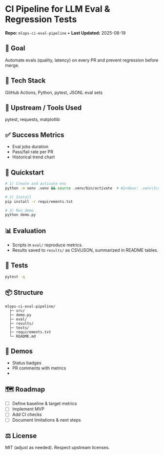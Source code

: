 # CI Pipeline for LLM Eval & Regression Tests

**Repo:** `mlops-ci-eval-pipeline` • **Last Updated:** 2025-08-19

## 🎯 Goal

Automate evals (quality, latency) on every PR and prevent regression before merge.

## 🧱 Tech Stack

GitHub Actions, Python, pytest, JSONL eval sets

## 🔗 Upstream / Tools Used

pytest, requests, matplotlib

## ✅ Success Metrics

- Eval jobs duration
- Pass/fail rate per PR
- Historical trend chart

## 🚀 Quickstart

```bash
# 1) Create and activate env
python -m venv .venv && source .venv/bin/activate  # Windows: .venv\Scripts\activate

# 2) Install
pip install -r requirements.txt

# 3) Run demo
python demo.py
```

## 📊 Evaluation

- Scripts in `eval/` reproduce metrics.
- Results saved to `results/` as CSV/JSON, summarized in README tables.

## 🧪 Tests

```bash
pytest -q
```

## 📦 Structure

```text
mlops-ci-eval-pipeline/
  ├─ src/
  ├─ demo.py
  ├─ eval/
  ├─ results/
  ├─ tests/
  ├─ requirements.txt
  └─ README.md
```

## 📸 Demos

- Status badges
- PR comments with metrics
-

## 🗺️ Roadmap

- [ ] Define baseline & target metrics
- [ ] Implement MVP
- [ ] Add CI checks
- [ ] Document limitations & next steps

## ⚖️ License

MIT (adjust as needed). Respect upstream licenses.
